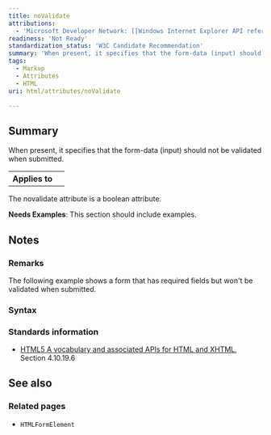 ```yaml
---
title: noValidate
attributions:
  - 'Microsoft Developer Network: [[Windows Internet Explorer API reference](http://msdn.microsoft.com/en-us/library/ie/hh828809%28v=vs.85%29.aspx) Article]'
readiness: 'Not Ready'
standardization_status: 'W3C Candidate Recommendation'
summary: 'When present, it specifies that the form-data (input) should not be validated when submitted.'
tags:
  - Markup
  - Attributes
  - HTML
uri: html/attributes/noValidate

---
```

## Summary

When present, it specifies that the form-data (input) should not be validated when submitted.

<table class="wikitable">
<tr>
<th>
Applies to

</th>
<td>
<http://docs.webplatform.org/wiki/html/elements/input>

</td>
</tr>
</table>
The novalidate attribute is a boolean attribute.

**Needs Examples**: This section should include examples.

## Notes

### Remarks

The following example shows a form that has required fields but won't be validated when submitted.

### Syntax

### Standards information

-   [HTML5 A vocabulary and associated APIs for HTML and XHTML](http://go.microsoft.com/fwlink/p/?linkid=221374), Section 4.10.19.6

## See also

### Related pages

-   `HTMLFormElement`
